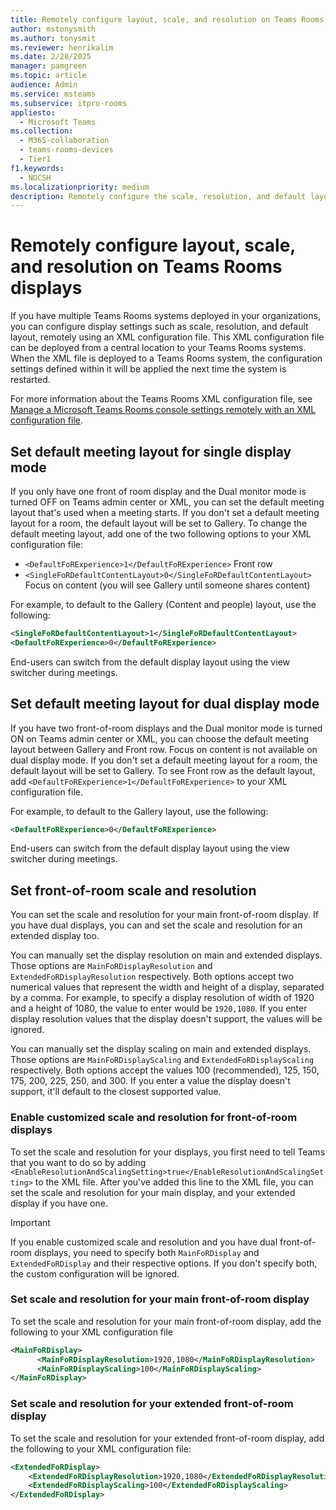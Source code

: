 ```yaml
---
title: Remotely configure layout, scale, and resolution on Teams Rooms displays
author: mstonysmith
ms.author: tonysmit
ms.reviewer: henrikalim
ms.date: 2/28/2025
manager: pamgreen
ms.topic: article
audience: Admin
ms.service: msteams
ms.subservice: itpro-rooms
appliesto: 
  - Microsoft Teams
ms.collection: 
  - M365-collaboration
  - teams-rooms-devices
  - Tier1
f1.keywords: 
  - NOCSH
ms.localizationpriority: medium
description: Remotely configure the scale, resolution, and default layout of displays on Microsoft Teams Rooms systems.
---
```


# Remotely configure layout, scale, and resolution on Teams Rooms displays

If you have multiple Teams Rooms systems deployed in your organizations, you can configure display settings such as scale, resolution, and default layout, remotely using an XML configuration file. This XML configuration file can be deployed from a central location to your Teams Rooms systems. When the XML file is deployed to a Teams Rooms system, the configuration settings defined within it will be applied the next time the system is restarted.

For more information about the Teams Rooms XML configuration file, see [Manage a Microsoft Teams Rooms console settings remotely with an XML configuration file](xml-config-file.md).

## Set default meeting layout for single display mode

If you only have one front of room display and the Dual monitor mode is turned OFF on Teams admin center or XML, you can set the default meeting layout that's used when a meeting starts. If you don't set a default meeting layout for a room, the default layout will be set to Gallery. To change the default meeting layout, add one of the two following options to your XML configuration file:
- `<DefaultFoRExperience>1</DefaultFoRExperience>` Front row
- `<SingleFoRDefaultContentLayout>0</SingleFoRDefaultContentLayout>` Focus on content (you will see Gallery until someone shares content)

For example, to default to the Gallery (Content and people) layout, use the following:

```xml
<SingleFoRDefaultContentLayout>1</SingleFoRDefaultContentLayout>
<DefaultFoRExperience>0</DefaultFoRExperience>
```

End-users can switch from the default display layout using the view switcher during meetings.

## Set default meeting layout for dual display mode

If you have two front-of-room displays and the Dual monitor mode is turned ON on Teams admin center or XML, you can choose the default meeting layout between Gallery and Front row. Focus on content is not available on dual display mode. If you don't set a default meeting layout for a room, the default layout will be set to Gallery. To see Front row as the default layout, add `<DefaultFoRExperience>1</DefaultFoRExperience>` to your XML configuration file.

For example, to default to the Gallery layout, use the following:

```xml
<DefaultFoRExperience>0</DefaultFoRExperience>
```

End-users can switch from the default display layout using the view switcher during meetings.

## Set front-of-room scale and resolution

You can set the scale and resolution for your main front-of-room display. If you have dual displays, you can and set the scale and resolution for an extended display too.

You can manually set the display resolution on main and extended displays. Those options are `MainFoRDisplayResolution` and `ExtendedFoRDisplayResolution` respectively. Both options accept two numerical values that represent the width and height of a display, separated by a comma. For example, to specify a display resolution of width of 1920 and a height of 1080, the value to enter would be `1920,1080`. If you enter display resolution values that the display doesn't support, the values will be ignored.

You can manually set the display scaling on main and extended displays. Those options are `MainFoRDisplayScaling` and `ExtendedFoRDisplayScaling` respectively. Both options accept the values 100 (recommended), 125, 150, 175, 200, 225, 250, and 300. If you enter a value the display doesn't support, it'll default to the closest supported value.

### Enable customized scale and resolution for front-of-room displays

To set the scale and resolution for your displays, you first need to tell Teams that you want to do so by adding `<EnableResolutionAndScalingSetting>true</EnableResolutionAndScalingSetting>` to the XML file. After you've added this line to the XML file, you can set the scale and resolution for your main display, and your extended display if you have one.

> [!IMPORTANT]
> If you enable customized scale and resolution and you have dual front-of-room displays, you need to specify both `MainFoRDisplay` and `ExtendedFoRDisplay` and their respective options. If you don't specify both, the custom configuration will be ignored.

### Set scale and resolution for your main front-of-room display

To set the scale and resolution for your main front-of-room display, add the following to your XML configuration file

```xml
<MainFoRDisplay>
      <MainFoRDisplayResolution>1920,1080</MainFoRDisplayResolution> 
      <MainFoRDisplayScaling>100</MainFoRDisplayScaling> 
</MainFoRDisplay>
```

### Set scale and resolution for your extended front-of-room display

To set the scale and resolution for your extended front-of-room display, add the following to your XML configuration file:

```xml
<ExtendedFoRDisplay> 
    <ExtendedFoRDisplayResolution>1920,1080</ExtendedFoRDisplayResolution> 
    <ExtendedFoRDisplayScaling>100</ExtendedFoRDisplayScaling> 
</ExtendedFoRDisplay>  
```

